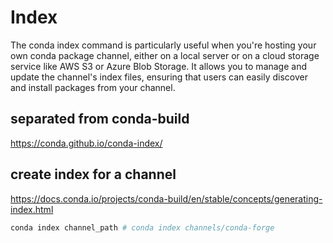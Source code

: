 # Index
The conda index command is particularly useful when you're hosting your own conda package channel, 
either on a local server or on a cloud storage service like AWS S3 or Azure Blob Storage. 
It allows you to manage and update the channel's index files, ensuring that users can easily discover and install packages from your channel.

## separated from conda-build
https://conda.github.io/conda-index/

## create index for a channel
https://docs.conda.io/projects/conda-build/en/stable/concepts/generating-index.html
```sh
conda index channel_path # conda index channels/conda-forge
```

